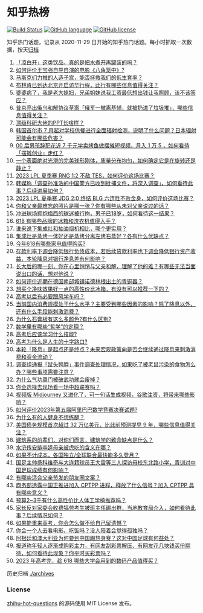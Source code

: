 # 知乎热榜
[![Build Status](https://github.com/ToWeLong/zhihu-hot-questions/workflows/CI/badge.svg)](https://github.com/ToWeLong/zhihu-hot-questions/actions)
[![GitHub language](https://img.shields.io/badge/language-golang-orange.svg)](https://golang.org/)
[![GitHub license](https://img.shields.io/github/license/ToWeLong/zhihu-hot-questions)](https://github.com/ToWeLong/zhihu-hot-questions/blob/main/LICENSE)

知乎热门话题，记录从 2020-11-29 日开始的知乎热门话题。每小时抓取一次数据，按天[归档](./archives)

<!-- BEGIN -->

1. [「凉白开」这类饮品，真的是把水煮开再罐装的吗？](https://www.zhihu.com/question/606321291)
1. [如何评价王宝强自导自演的电影《八角笼中》?](https://www.zhihu.com/question/566061816)
1. [马斯克们力推的人造子宫，能否拯救我们的低生育率？](https://www.zhihu.com/question/606625465)
1. [布林肯已到达北京开启访华行程，此行有哪些信息值得关注？](https://www.zhihu.com/question/607270958)
1. [婆婆病了，我是老大媳妇，兄弟姐妹说我工资最低想出钱让我照顾，该不该答应？](https://www.zhihu.com/question/605822171)
1. [普京亮出俄乌和解协议草案「俄军一撤离基辅，就被扔进了垃圾堆」，哪些信息值得关注？](https://www.zhihu.com/question/607295832)
1. [顶级科研大佬的PPT长啥样？](https://www.zhihu.com/question/606148045)
1. [韩国首尔市 7 月起对学校供餐进行全面辐射检测，说明了什么问题？日本辐射可能会有哪些危害？](https://www.zhihu.com/question/607160207)
1. [00 后男孩辞职花近 7 千元学卖烤鱼做摆摊短视频，月入 1 万 5 ，如何看待「摆摊创业」走红？](https://www.zhihu.com/question/606933388)
1. [一个表面绝对光滑的完美球形刚体，质量分布均匀，如何确定它是在旋转还是静止？](https://www.zhihu.com/question/606790924)
1. [2023 LPL 夏季赛 RNG 1:2 不敌 TES，如何评价这场比赛？](https://www.zhihu.com/question/607295713)
1. [韩媒称「调查孙准浩的中国警方已收到批捕文件，将深入调查」，如何看待此事？后续进展如何？](https://www.zhihu.com/question/605029126)
1. [2023 LPL 夏季赛 JDG 2:0 终结 BLG 六连胜不败金身，如何评价这场比赛？](https://www.zhihu.com/question/607307896)
1. [你和父亲最难忘的照片是哪一张？你有哪些从未对父亲说过的话？](https://www.zhihu.com/question/605744598)
1. [冲进球场拥抱梅西的球迷被行拘，男子已18岁，如何看待这一结果？](https://www.zhihu.com/question/607010548)
1. [618 有哪些品牌的冰箱和洗衣机值得入手？](https://www.zhihu.com/question/464449599)
1. [谁来说下集成灶和抽油烟机相比，哪个更实用？](https://www.zhihu.com/question/430779195)
1. [集成灶是蒸烤一体好还是蒸烤分离左烤右蒸好？各有什么优缺点？](https://www.zhihu.com/question/482013763)
1. [今年618有哪些家电值得购买?](https://www.zhihu.com/question/523573022)
1. [存款利率下调会降低银行负债成本，若后续贷款利率也下调会降低银行资产收益，本轮降息对银行净息差有何影响？](https://www.zhihu.com/question/607030991)
1. [长大后的哪一刻，你在心里悄悄与父亲和解，理解了他的难？有哪些无法当面说出口的话，想对他说？](https://www.zhihu.com/question/605713053)
1. [如何评价近期在德国南部城镇诺德林根出土的青铜器？](https://www.zhihu.com/question/607078479)
1. [想买个净味效果好一点的高性价比冰箱，有没有可以推荐一下的？](https://www.zhihu.com/question/584383960)
1. [高考以后有必要跟风学车吗？](https://www.zhihu.com/question/607067123)
1. [当前国内消费规模处于什么水平？主要受到哪些因素的影响？除了降息以外，还有什么手段能刺激消费？](https://www.zhihu.com/question/607048165)
1. [为什么石膏板有这么多颜色?有什么区别?](https://www.zhihu.com/question/601282998)
1. [数学里有哪些“哲学”的定理？](https://www.zhihu.com/question/606891017)
1. [高考后应该学习什么技能?](https://www.zhihu.com/question/606337416)
1. [高考为什么是人生的十字路口?](https://www.zhihu.com/question/607189992)
1. [本轮「降息」是起点还是终点？未来宏观政策向是否会继续通过降息来刺激消费和资金流动？](https://www.zhihu.com/question/607048020)
1. [调查组通报「鼠头鸭脖」事件调查处理情况，如果吃了被老鼠污染的食物怎么办？哪些事项需要注意？](https://www.zhihu.com/question/607260956)
1. [为什么气功罩门被破武功就会废掉？](https://www.zhihu.com/question/512791872)
1. [你会选择去现场看一场中超联赛吗？](https://www.zhihu.com/question/606077480)
1. [视频版 Midjourney 又进化了，可一句话生成视频，谷歌注资，将带来哪些影响？](https://www.zhihu.com/question/607145317)
1. [如何评价2023年第五届阿里巴巴数学竞赛决赛试题?](https://www.zhihu.com/question/607259838)
1. [为什么有的人健身不想练腿？](https://www.zhihu.com/question/582256023)
1. [美国债务规模首次超过 32 万亿美元，比此前预测提早 9 年，哪些信息值得关注？](https://www.zhihu.com/question/607269697)
1. [建筑系的前辈们，对你们而言，建筑学的致命缺点是什么？](https://www.zhihu.com/question/465945243)
1. [水浒传安排李逵母亲被虎吃的含义在哪？](https://www.zhihu.com/question/606386889)
1. [如果不计成本，各国独立/全球联合最快能多久登月？](https://www.zhihu.com/question/606949324)
1. [国足主帅扬科维奇与大连籍球员王大雷等三人探访母校东北路小学，青训对中国足球成绩有何影响？](https://www.zhihu.com/question/607169245)
1. [有哪些适合父亲节发的朋友圈文案？](https://www.zhihu.com/question/401902128)
1. [商务部透露中国正推进加入 CPTPP 进程，释放了什么信号？加入 CPTPP 具有哪些意义？](https://www.zhihu.com/question/607175927)
1. [预算2~3千有什么高性价比人体工学椅推荐吗？](https://www.zhihu.com/question/575744998)
1. [家长反对家委会收费犒劳考生被班主任踢出群，当地教育局介入，如何看待此事？后续情况如何？](https://www.zhihu.com/question/606954362)
1. [如果能重来高考，你会怎么做不给自己留遗憾？](https://www.zhihu.com/question/607260460)
1. [你会一个人去看电影、吃饭吗？没人陪着会觉得孤独吗？](https://www.zhihu.com/question/607016548)
1. [阿根廷和澳大利亚为何要到中国踢热身赛？这对中国足球有何益处？](https://www.zhihu.com/question/606918459)
1. [报道称年轻人逐渐成购彩主力，有网友刮彩票解压、有网友花几块钱买份期待，如何看待此现象？你平时买彩票吗？](https://www.zhihu.com/question/606985149)
1. [2023 年高考完，趁 618 哪些大学会用到的数码产品值得买？](https://www.zhihu.com/question/604244924)

<!-- END -->

历史归档 [./archives](./archives)


### License
[zhihu-hot-questions](https://github.com/towelong/zhihu-hot-questions) 的源码使用 MIT License 发布。
